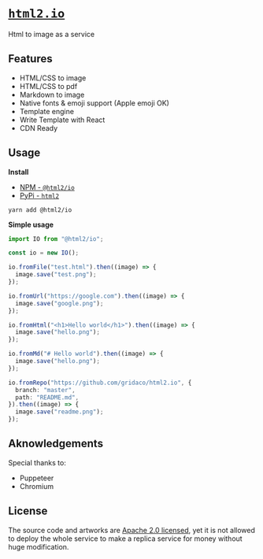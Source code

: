 # [`html2.io`](https://html2.io)

Html to image as a service

## Features

- HTML/CSS to image
- HTML/CSS to pdf
- Markdown to image
- Native fonts & emoji support (Apple emoji OK)
- Template engine
- Write Template with React
- CDN Ready

## Usage

**Install**

- [NPM - `@html2/io`](https://www.npmjs.com/package/@html2/io)
- [PyPi - `html2`](https://pypi.org/project/html2/)

```
yarn add @html2/io
```

**Simple usage**

```ts
import IO from "@html2/io";

const io = new IO();

io.fromFile("test.html").then((image) => {
  image.save("test.png");
});

io.fromUrl("https://google.com").then((image) => {
  image.save("google.png");
});

io.fromHtml("<h1>Hello world</h1>").then((image) => {
  image.save("hello.png");
});

io.fromMd("# Hello world").then((image) => {
  image.save("hello.png");
});

io.fromRepo("https://github.com/gridaco/html2.io", {
  branch: "master",
  path: "README.md",
}).then((image) => {
  image.save("readme.png");
});
```

## Aknowledgements

Special thanks to:

- Puppeteer
- Chromium

## License

The source code and artworks are [Apache 2.0 licensed](./LICENSE), yet it is not allowed to deploy the whole service to make a replica service for money without huge modification.

